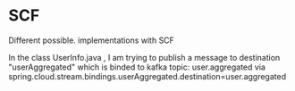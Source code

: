 # SCF
Different possible. implementations with SCF


In the class UserInfo.java , I am trying to publish a message to destination "userAggregated" which is binded to kafka topic: user.aggregated via 
spring.cloud.stream.bindings.userAggregated.destination=user.aggregated

